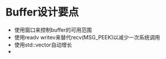 <h1>Buffer设计要点</h1>

* 使用窗口来控制buffer的可用范围
* 使用readv writev来替代recv(MSG_PEEK)以减少一次系统调用
* 使用std::vector自动增长
* 